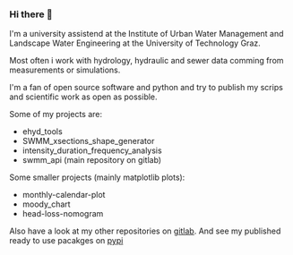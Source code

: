 ### Hi there 👋

I'm a university assistend at the Institute of Urban Water Management and Landscape Water Engineering at the University of Technology Graz.

Most often i work with hydrology, hydraulic and sewer data comming from measurements or simulations.

I'm a fan of open source software and python and try to publish my scrips and scientific work as open as possible. 

Some of my projects are:
- ehyd_tools
- SWMM_xsections_shape_generator
- intensity_duration_frequency_analysis
- swmm_api (main repository on gitlab)

Some smaller projects (mainly matplotlib plots):
- monthly-calendar-plot
- moody_chart
- head-loss-nomogram

Also have a look at my other repositories on [gitlab](https://gitlab.com/markuspichler).
And see my published ready to use pacakges on [pypi](https://pypi.org/user/markusp/)

<!--
**MarkusPic/MarkusPic** is a ✨ _special_ ✨ repository because its `README.md` (this file) appears on your GitHub profile.

Here are some ideas to get you started:

- 🔭 I’m currently working on ...
- 🌱 I’m currently learning ...
- 👯 I’m looking to collaborate on ...
- 🤔 I’m looking for help with ...
- 💬 Ask me about ...
- 📫 How to reach me: ...
- 😄 Pronouns: ...
- ⚡ Fun fact: ...
-->
